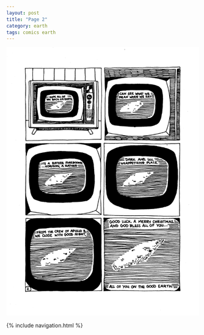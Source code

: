 ```yaml
---
layout: post
title: "Page 2"
category: earth
tags: comics earth
---
```


![Page 2](/assets/earthcomic/2.png)

{% include navigation.html %}
